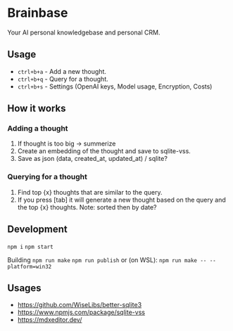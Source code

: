 # Brainbase

Your AI personal knowledgebase and personal CRM.

## Usage

- `ctrl+b+a` - Add a new thought.
- `ctrl+b+q` - Query for a thought.
- `ctrl+b+s` - Settings (OpenAI keys, Model usage, Encryption, Costs)

## How it works

### Adding a thought

1. If thought is too big -> summerize
2. Create an embedding of the thought and save to sqlite-vss.
3. Save as json (data, created_at, updated_at) / sqlite?

### Querying for a thought

1. Find top {x} thoughts that are similar to the query.
2. If you press [tab] it will generate a new thought based on the query and the top {x} thoughts.
   Note: sorted then by date?

## Development

`npm i`
`npm start`

Building
`npm run make`
`npm run publish`
or (on WSL):
`npm run make -- --platform=win32`

## Usages

- https://github.com/WiseLibs/better-sqlite3
- https://www.npmjs.com/package/sqlite-vss
- https://mdxeditor.dev/
